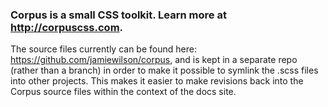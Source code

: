 ### Corpus is a small CSS toolkit. Learn more at http://corpuscss.com.

The source files currently can be found here: https://github.com/jamiewilson/corpus, and is kept in a separate repo (rather than a branch) in order to make it possible to symlink the .scss files into other projects. This makes it easier to make revisions back into the Corpus source files within the context of the docs site. 
